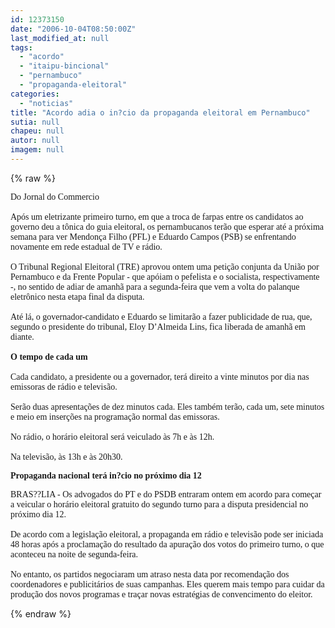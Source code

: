 ```yaml
---
id: 12373150
date: "2006-10-04T08:50:00Z"
last_modified_at: null
tags:
  - "acordo"
  - "itaipu-bincional"
  - "pernambuco"
  - "propaganda-eleitoral"
categories:
  - "noticias"
title: "Acordo adia o in?cio da propaganda eleitoral em Pernambuco"
sutia: null
chapeu: null
autor: null
imagem: null
---
```

{% raw %}
<p><P><FONT face=Verdana>Do Jornal do Commercio<BR></FONT><FONT face=Verdana><BR>Após um eletrizante primeiro turno, em que a troca de farpas entre os candidatos ao governo deu a tônica do guia eleitoral, os pernambucanos terão que esperar até a próxima semana para ver Mendonça Filho (PFL) e Eduardo Campos (PSB) se enfrentando novamente em rede estadual de TV e rádio. <BR><BR>O Tribunal Regional Eleitoral (TRE) aprovou ontem uma petição conjunta da União por Pernambuco e da Frente Popular - que apóiam o pefelista e o socialista, respectivamente -, no sentido de adiar de amanhã para a segunda-feira que vem a volta do palanque eletrônico nesta etapa final da disputa. <BR><BR>Até lá, o governador-candidato e Eduardo se limitarão a fazer publicidade de rua, que, segundo o presidente do tribunal, Eloy D’Almeida Lins, fica liberada de amanhã em diante.<BR><BR><STRONG>O tempo de cada um<BR></STRONG><BR>Cada candidato, a presidente ou a governador, terá direito a vinte minutos por dia nas emissoras de rádio e televisão.<BR><BR>Serão duas apresentações de dez minutos cada. Eles também terão, cada um, sete minutos e meio em inserções na programação normal das emissoras. <BR><BR>No rádio, o horário eleitoral será veiculado às 7h e às 12h. <BR><BR>Na televisão, às 13h e às 20h30. </FONT></P></p>
<p><P><FONT face=Verdana><STRONG>Propaganda nacional terá in?cio no próximo dia 12</STRONG></FONT></P></p>
<p><P><FONT face=Verdana>BRAS??LIA - Os advogados do PT e do PSDB entraram ontem em acordo para começar a veicular o horário eleitoral gratuito do segundo turno para a disputa presidencial no próximo dia 12.<BR><BR>De acordo com a legislação eleitoral, a propaganda em rádio e televisão pode ser iniciada 48 horas após a proclamação do resultado da apuração dos votos do primeiro turno, o que aconteceu na noite de segunda-feira. <BR><BR>No entanto, os partidos negociaram um atraso nesta data por recomendação dos coordenadores e publicitários de suas campanhas. Eles querem mais tempo para cuidar da produção dos novos programas e traçar novas estratégias de convencimento do eleitor.</FONT></P> </p>
{% endraw %}